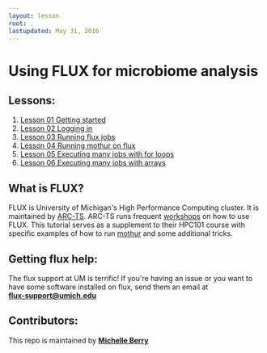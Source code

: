 ```yaml
---
layout: lesson
root: .
lastupdated: May 31, 2016
---
```



Using FLUX for microbiome analysis
=======


<!-- ###### INDEX OF LESSONS ON THIS TOPIC ###### -->

## Lessons:


1. [Lesson 01 Getting started](lessons/01-getting-started.html)
2. [Lesson 02 Logging in](lessons/02-login.html)
3. [Lesson 03 Running flux jobs](lessons/03-jobs.html)
4. [Lesson 04 Running mothur on flux](lessons/04-running-mothur.html)
5. [Lesson 05 Executing many jobs with for loops](lessons/05-for-loops.html)
6. [Lesson 06 Executing many jobs with arrays](lessons/06-job-arrays.html)

## What is FLUX? 
FLUX is University of Michigan's High Performance Computing cluster. It is maintained by [ARC-TS](http://arc-ts.umich.edu/systems-and-services/flux/). ARC-TS runs frequent [workshops](http://cscar.research.umich.edu/hpc-workshops/) on how to use FLUX.
This tutorial serves as a supplement to their HPC101 course with specific examples of how to run [mothur](http://www.mothur.org/) and some additional tricks.

## Getting flux help:
The flux support at UM is terrific! If you're having an issue or you want to have some software installed on flux, send them an email at     
**flux-support@umich.edu**


## Contributors:
This repo is maintained by [**Michelle Berry**](https://github.com/michberr)

